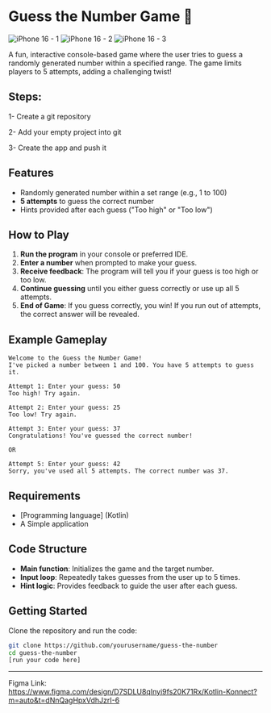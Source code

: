 
# Guess the Number Game 🎲

![iPhone 16 - 1](https://github.com/user-attachments/assets/7f3d2720-5d57-4871-afaa-023fa80e6f9b)
![iPhone 16 - 2](https://github.com/user-attachments/assets/aacc0c8c-68ab-48db-a7fc-fb67b7024775)
![iPhone 16 - 3](https://github.com/user-attachments/assets/ba1d8bea-61dc-4ab0-bc17-b9cff127d25c)


A fun, interactive console-based game where the user tries to guess a randomly generated number within a specified range. The game limits players to 5 attempts, adding a challenging twist!

## Steps:

1- Create a git repository

2- Add your empty project into git

3- Create the app and push it 

## Features

- Randomly generated number within a set range (e.g., 1 to 100)
- **5 attempts** to guess the correct number
- Hints provided after each guess ("Too high" or "Too low")

## How to Play

1. **Run the program** in your console or preferred IDE.
2. **Enter a number** when prompted to make your guess.
3. **Receive feedback**: The program will tell you if your guess is too high or too low.
4. **Continue guessing** until you either guess correctly or use up all 5 attempts.
5. **End of Game**: If you guess correctly, you win! If you run out of attempts, the correct answer will be revealed.

## Example Gameplay

```plaintext
Welcome to the Guess the Number Game!
I've picked a number between 1 and 100. You have 5 attempts to guess it.

Attempt 1: Enter your guess: 50
Too high! Try again.

Attempt 2: Enter your guess: 25
Too low! Try again.

Attempt 3: Enter your guess: 37
Congratulations! You've guessed the correct number!

OR

Attempt 5: Enter your guess: 42
Sorry, you've used all 5 attempts. The correct number was 37.
```

## Requirements

- [Programming language] (Kotlin)
- A Simple application

## Code Structure

- **Main function**: Initializes the game and the target number.
- **Input loop**: Repeatedly takes guesses from the user up to 5 times.
- **Hint logic**: Provides feedback to guide the user after each guess.

## Getting Started

Clone the repository and run the code:

```bash
git clone https://github.com/yourusername/guess-the-number
cd guess-the-number
[run your code here]
```

---

Figma Link:
https://www.figma.com/design/D7SDLU8qInyi9fs20K71Rx/Kotlin-Konnect?m=auto&t=dNnQagHpxVdhJzrI-6
